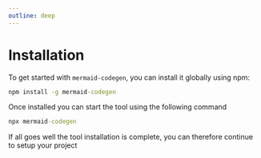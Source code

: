 ```yaml
---
outline: deep
---
```


# Installation

To get started with `mermaid-codegen`, you can install it globally using npm:

```cmd
npm install -g mermaid-codegen
```

Once installed you can start the tool using the following command

```cmd
npx mermaid-codegen
```

If all goes well the tool installation is complete, you can therefore continue to setup your project
